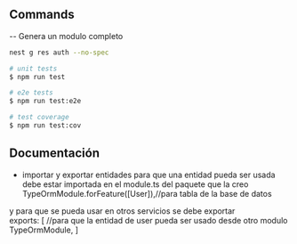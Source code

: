 

## Commands
-- Genera un modulo completo

```bash
nest g res auth --no-spec
```

```bash
# unit tests
$ npm run test

# e2e tests
$ npm run test:e2e

# test coverage
$ npm run test:cov
```

## Documentación 


- importar y exportar entidades
para que una entidad pueda ser usada debe estar importada en el module.ts del paquete que la creo
TypeOrmModule.forFeature([User]),//para tabla de la base de datos

y para que se pueda usar en otros servicios se debe exportar  
  exports: [
    //para que la entidad de user pueda ser usado desde otro modulo   
    TypeOrmModule,
  ]



